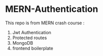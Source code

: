 # MERN-Authentication


This repo is from MERN crash course :

1. Jwt Authentication
2. Protected routes
3. MongoDB
4. frontend boilerplate
   


